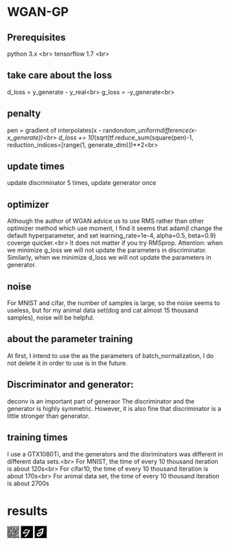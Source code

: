 # WGAN-GP
## Prerequisites
python 3.x \<br>
tensorflow 1.7 \<br>
## take care about the loss
d_loss = y_generate - y_real\<br>
g_loss = -y_generate\<br>
## penalty
pen = gradient of interpolates(x - randondom_uniform*difference(x-x_generate))\<br>
d_loss += 10*(sqrt(tf.reduce_sum(square(pen)-1, reduction_indices=[range(1, generate_dim)])**2\<br>
## update times
update discriminator 5 times, update generator once
## optimizer
Although the author of WGAN advice us to use RMS rather than other optimizer method which use moment, I find it seems that adam(I change the default hyperparameter, and set learning_rate=1e-4, alpha=0.5, beta=0.9) coverge quicker.\<br>
It does not matter if you try RMSprop. Attention: when we minimize g_loss we will not update the parameters in discriminator. Similarly, when we minimize d_loss we will not update the parameters in generator.
## noise
For MNIST and cifar, the number of samples is large, so the noise seems to useless, but for my animal data set(dog and cat almost 15 thousand samples), noise will be helpful.
## about the parameter training
At first, I intend to use the as the parameters of batch_normalization, I do not delete it in order to use is in the future.
## Discriminator and generator:
deconv is an important part of generaor
The discriminator and the generator is highly symmetric. However, it is also fine that discriminator is a little stronger than generator.
## training times
I use a GTX1080Ti, and the generators and the disriminators was different in different data sets.\<br>
For MNIST, the time of every 10 thousand iteration is about 120s\<br>
For cifar10, the time of every 10 thousand iteration is about 170s\<br>
For animal data set, the time of every 10 thousand iteration is about 2700s
# results 
![image](https://github.com/learnerRen/WGAN-GP/blob/master/WGAN_MNIST/image_out/random_image/ramdom0.jpg)
![image](https://github.com/learnerRen/WGAN-GP/blob/master/WGAN_MNIST/image_out/random_image/ramdom50000.jpg)
![image](https://github.com/learnerRen/WGAN-GP/blob/master/WGAN_MNIST/image_out/random_image/ramdom110000.jpg)

